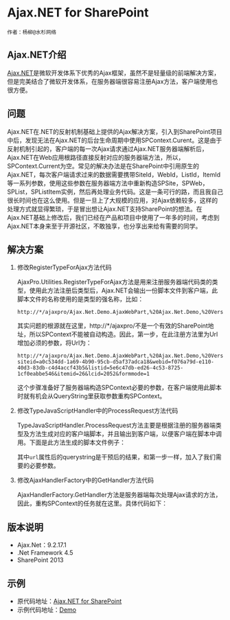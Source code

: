 # Ajax.NET for SharePoint

    作者：杨柳@水杉网络

## Ajax.NET介绍
[Ajax.NET](http://ajaxpro.codeplex.com/)是微软开发体系下优秀的Ajax框架，虽然不是轻量级的前端解决方案，但是完美结合了微软开发体系，在服务器端很容易注册Ajax方法，客户端使用也很方便。

## 问题
Ajax.NET在.NET的反射机制基础上提供的Ajax解决方案，引入到SharePoint项目中后，发现无法在Ajax.NET的后台生命周期中使用SPContext.Curent。这是由于反射机制引起的，客户端的每一次Ajax请求通过Ajax.NET服务器端解析后，Ajax.NET在Web应用根路径直接反射对应的服务器端方法，所以，SPContext.Current为空。常见的解决办法是在SharePoint中引用原生的Ajax.NET，每次客户端请求过来的数据需要携带SiteId，WebId，ListId，ItemId等一系列参数，使用这些参数在服务器端方法中重新构造SPSite，SPWeb，SPList，SPListItem实例，然后再处理业务代码。这是一条可行的路，而且我自己很长时间也在这么使用。但是一旦上了大规模的应用，对Ajax依赖较多，这样的处理方式就显得繁琐，于是冒出想让Ajax.NET支持SharePoint的想法。在Ajax.NET基础上修改后，我们已经在产品和项目中使用了一年多的时间，考虑到Ajax.NET本身来至于开源社区，不敢独享，也分享出来给有需要的同学。

## 解决方案
1. 修改RegisterTypeForAjax方法代码

	AjaxPro.Utilities.RegisterTypeForAjax方法是用来注册服务器端代码类的类型，使用此方法注册后类型后，Ajax.NET会输出一份脚本文件到客户端，此脚本文件的名称使用的是类型的强名称，比如：

	```
	http://*/ajaxpro/Ajax.Net.Demo.AjaxWebPart,%20Ajax.Net.Demo,%20Version=1.0.0.0,%20Culture=neutral,%20PublicKeyToken=62b55bddef13ac12.ashx
	```
	其实问题的根源就在这里，http://*/ajaxpro/不是一个有效的SharePoint地址，所以SPContext不能被自动构造。因此，第一步，在此注册方法里为Url增加必须的参数，将Url为：

	```
	http://*/ajaxpro/Ajax.Net.Demo.AjaxWebPart,%20Ajax.Net.Demo,%20Version=1.0.0.0,%20Culture=neutral,%20PublicKeyToken=62b55bddef13ac12.ashx?siteid=a0c534dd-1a69-4b90-95cb-d5af37adca18&webid=f076a79d-e110-40d3-83db-c4d4accf43b5&listid=5e6c47db-ed26-4c53-8725-1cf0eabbe546&itemid=26&lcid=2052&formmode=1
	```
	这个步骤准备好了服务器端构造SPContext必要的参数，在客户端使用此脚本时就有机会从QueryString里获取参数重构SPContext。
2. 修改TypeJavaScriptHandler中的ProcessRequest方法代码

	TypeJavaScriptHandler.ProcessRequest方法主要是根据注册的服务器端类型及方法生成对应的客户端脚本，并且输出到客户端，以便客户端在脚本中调用。下面是此方法生成的脚本文件例子：

	<script src="https://code.csdn.net/snippets/591780.js"></script>

	其中```url```属性后的querystring是干预后的结果，和第一步一样，加入了我们需要的必要参数。

3. 修改AjaxHandlerFactory中的GetHandler方法代码

	AjaxHandlerFactory.GetHandler方法是服务器端每次处理Ajax请求的方法，因此，重构SPContext的任务就在这里。具体代码如下：

	<script src="https://code.csdn.net/snippets/591771.js"></script>

## 版本说明

* Ajax.Net：9.2.17.1
* .Net Framework 4.5
* SharePoint 2013

## 示例
* 原代码地址：[Ajax.NET for SharePoint](https://github.com/shuishan-tech/ajax.net)
* 示例代码地址：[Demo](https://github.com/shuishan-tech/ajax.net/tree/master/Demo/Ajax.NET.Demo)
